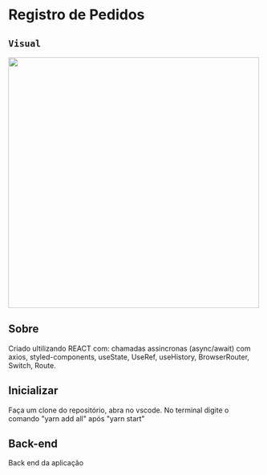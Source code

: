 # Registro de Pedidos

## `Visual`

<p aligh="center">
    <img  height="500" src="https://github.com/kreby4555/Register-Request/blob/master/src/assets/run/mobile.gif"/>

## Sobre
Criado ultilizando REACT com: chamadas assincronas (async/await) com axios, styled-components, useState, UseRef, useHistory, BrowserRouter, Switch, Route.


## Inicializar
<p>Faça um clone do repositório, abra no vscode. No terminal digite o comando "yarn add all" após "yarn start"</p>


    

## Back-end 

<p>Back end da aplicação </p>

